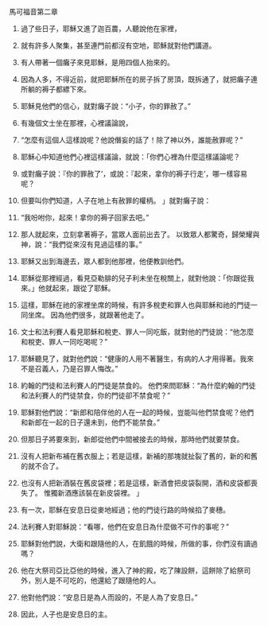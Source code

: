 馬可福音第二章

1. 過了些日子，耶穌又進了迦百農，人聽說他在家裡，

2. 就有許多人聚集，甚至連門前都沒有空地，耶穌就對他們講道。

3. 有人帶著一個癱子來見耶穌，是用四個人抬來的。

4. 因為人多，不得近前，就把耶穌所在的房子拆了房頂，既拆通了，就把癱子連所躺的褥子都縹下來。

5. 耶穌見他們的信心，就對癱子說：“小子，你的罪赦了。”

6. 有幾個文士坐在那裡，心裡議論說，

7. “怎麼有這個人這樣說呢？他說僭妄的話了！除了神以外，誰能赦罪呢？”

8. 耶穌心中知道他們心裡這樣議論，就說：「你們心裡為什麼這樣議論呢？

9. 或對癱子說：『你的罪赦了’，或說：『起來，拿你的褥子行走’，哪一樣容易呢？

10. 但要叫你們知道，人子在地上有赦罪的權柄。 」就對癱子說：

11. “我吩咐你，起來！拿你的褥子回家去吧。”

12. 那人就起來，立刻拿著褥子，當眾人面前出去了。 以致眾人都驚奇，歸榮耀與神，說：“我們從來沒有見過這樣的事。”

13. 耶穌又出到海邊去，眾人都到他那裡，他便教訓他們。

14. 耶穌從那裡經過，看見亞勒腓的兒子利未坐在稅關上，就對他說：「你跟從我來。」他就起來，跟從了耶穌。

15. 這樣，耶穌在祂的家裡坐席的時候，有許多稅吏和罪人也與耶穌和祂的門徒一同坐席。 因為他們很多，就跟著他走了。

16. 文士和法利賽人看見耶穌和稅吏、罪人一同吃飯，就對他的門徒說：“他怎麼和稅吏、罪人一同吃喝呢？”

17. 耶穌聽見了，就對他們說：“健康的人用不著醫生，有病的人才用得著。我來不是召義人，乃是召罪人悔改。”

18. 約翰的門徒和法利賽人的門徒是禁食的。 他們來問耶穌：“為什麼約翰的門徒和法利賽人的門徒禁食，你的門徒卻不禁食呢？”

19. 耶穌對他們說：“新郎和陪伴他的人在一起的時候，豈能叫他們禁食呢？他們和新郎在一起的日子還未到，他們不能禁食。”

20. 但那日子將要來到，新郎從他們中間被接去的時候，那時他們就要禁食。

21. 沒有人把新布補在舊衣服上；若是這樣，新補的那塊就扯裂了舊的，新的和舊的就不合了。

22. 也沒有人把新酒裝在舊皮袋裡；若是這樣，新酒會把皮袋裂開，酒和皮袋都喪失了。 惟獨新酒應該裝在新皮袋裡。 」

23. 有一次，耶穌在安息日從麥地經過；他的門徒行路的時候掐了麥穗。

24. 法利賽人對耶穌說：“看哪，他們在安息日為什麼做不可作的事呢？”

25. 耶穌對他們說，大衛和跟隨他的人，在飢餓的時候，所做的事，你們沒有讀過嗎？

26. 他在大祭司亞比亞他的時候，進入了神的殿，吃了陳設餅，這餅除了給祭司外，別人是不可吃的，他還給了跟隨他的人。

27. 他對他們說：“安息日是為人而設的，不是人為了安息日。”

28. 因此，人子也是安息日的主。
